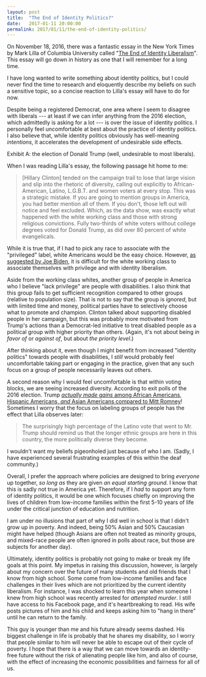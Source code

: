 ```yaml
---
layout: post
title:  "The End of Identity Politics?"
date:   2017-01-11 20:00:00
permalink: 2017/01/11/the-end-of-identity-politics/
---
```


On November 18, 2016, there was a fantastic essay in the New York Times by Mark
Lilla of Columbia University called "[The End of Identity Liberalism][1]". This
essay will go down in history as one that I will remember for a long time.

I have long wanted to write something about identity politics, but I could never
find the time to research and eloquently describe my beliefs on such a sensitive
topic, so a concise reaction to Lilla's essay will have to do for now.

Despite being a registered Democrat, one area where I seem to disagree with
liberals --- at least if we can infer anything from the 2016 election, which
admittedly is asking for a lot --- is over the issue of identity politics.  I
personally feel uncomfortable at best about the practice of identity politics.
I also believe that, while identity politics obviously has well-meaning
*intentions*, it accelerates the development of undesirable side effects.

Exhibit A: the election of Donald Trump (well, undesirable to most liberals).

When I was reading Lilla's essay, the following passage hit home to me:

> [Hillary Clinton] tended on the campaign trail to lose that large vision and
> slip into the rhetoric of diversity, calling out explicitly to
> African-American, Latino, L.G.B.T. and women voters at every stop. This was a
> strategic mistake. If you are going to mention groups in America, you had
> better mention all of them. If you don't, those left out will notice and feel
> excluded. Which, as the data show, was exactly what happened with the white
> working class and those with strong religious convictions. Fully two-thirds of
> white voters without college degrees voted for Donald Trump, as did over 80
> percent of white evangelicals.

While it is true that, if I had to pick any race to associate with the
"privileged" label, white Americans would be the easy choice. However, [as
suggested by Joe Biden][3], it is difficult for the white working class to
associate themselves with privilege and with identity liberalism.

Aside from the working class whites, another group of people in America who I
believe "lack privilege" are people with disabilities.  I also think that this
group fails to get sufficient recognition compared to other groups (relative to
population size). That is not to say that the group is *ignored*, but with
limited time and money, political parties have to selectively choose what to
promote and champion. Clinton talked about supporting disabled people in her
campaign, but this was probably more motivated from Trump's actions than a
Democrat-led initiative to treat disabled people as a political group with
higher priority than others.  (Again, it's not about being *in favor of* or
*against of*, but about *the priority level*.)

After thinking about it, even though I might benefit from increased "identity
politics" towards people with disabilities, I *still* would probably feel
uncomfortable taking part or engaging in the practice, given that any such focus
on a group of people necessarily leaves out others.

A second reason why I would feel uncomfortable is that within voting blocks, we
are seeing increased diversity.  According to exit polls of the 2016 election.
Trump [*actually made gains* among African Americans, Hispanic Americans, *and*
Asian Americans compared to Mitt Romney][2]! Sometimes I worry that the focus on
labeling groups of people has the effect that Lilla observes later:

> The surprisingly high percentage of the Latino vote that went to Mr. Trump
> should remind us that the longer ethnic groups are here in this country, the
> more politically diverse they become.

I wouldn't want my beliefs pigeonholed just because of who I am.  (Sadly, I have
experienced several frustrating examples of this within the deaf community.)

Overall, I prefer the approach where policies are designed to bring *everyone*
up together, *so long as* they are given *an equal starting ground*.  I know
that this is sadly not true in America yet. Therefore, if I *had* to support any
form of identity politics, it would be one which focuses chiefly on improving
the lives of children from low-income families within the first 5-10 years of
life under the critical junction of education and nutrition.

I am under no illusions that part of why I did well in school is that I didn't
grow up in poverty. And indeed, being 50% Asian and 50% Caucasian might have
helped (though Asians are often not treated as minority groups, and mixed-race
people are often ignored in polls about race, but those are subjects for another
day).

Ultimately, identity politics is probably not going to make or break my life
goals at this point. My impetus in raising this discussion,  however, is largely
about my concern over the future of many students and old friends that I know
from high school. Some come from low-income families and face challenges in
their lives which are not prioritized by the current identity liberalism. For
instance, I was shocked to learn this year when someone I knew from high school
was recently arrested for *attempted murder*. I still have access to his
Facebook page, and it's heartbreaking to read. His wife posts pictures of him
and his child and keeps asking him to "hang in there" until he can return to the
family.

This guy is younger than me and his future already seems dashed. His biggest
challenge in life is probably that he shares my disability, so I worry that
people similar to him will never be able to escape out of their cycle of
poverty. I hope that there is a way that we can move towards an identity-free
future without the risk of alienating people like him, and also of course, with
the effect of increasing the economic possibilities and fairness for all of us.

[1]:https://www.nytimes.com/2016/11/20/opinion/sunday/the-end-of-identity-liberalism.html
[2]:http://slatestarcodex.com/2016/11/16/you-are-still-crying-wolf/
[3]:https://www.nytimes.com/2016/12/15/us/politics/democrats-joe-biden-hillary-clinton.html
